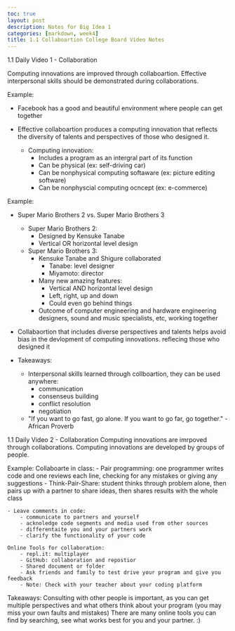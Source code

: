 ```yaml
---
toc: true
layout: post
description: Notes for Big Idea 1
categories: [markdown, week4]
title: 1.1 Collaboartion College Board Video Notes
---
```

1.1 Daily Video 1 - Collaboration

Computing innovations are improved through collaboartion. Effective interpersonal skills should be demonstrated during collaborations.

Example:
- Facebook has a good and beautiful environment where people can get together

- Effective collaboartion produces a computing innovation that reflects the diversity of talents and perspectives of those who designed it. 
    - Computing innovation:
        - Includes a program as an intergral part of its function
        - Can be physical (ex: self-driving car)
        - Can be nonphysical computing softaware (ex: picture editing software)
        - Can be nonphyscial computing ocncept (ex: e-commerce)

Example:
- Super Mario Brothers 2 vs. Super Mario Brothers 3 
    - Super Mario Brothers 2: 
        - Designed by Kensuke Tanabe
        - Vertical OR horizontal level design
    - Super Mario Brothers 3: 
        - Kensuke Tanabe and Shigure collaborated
            - Tanabe: level designer
            - Miyamoto: director
        - Many new amazing features:
            - Vertical AND horizontal level design
            - Left, right, up and down
            - Could even go behind things
        - Outcome of computer engineering and hardware engineering designers, sound and music specialists, etc, working together

- Collabaortion that includes diverse perspectives and talents helps avoid bias in the devlopment of computing innovations. reflecing those who designed it

- Takeaways:
    - Interpersonal skills learned through collboartion, they can be used anywhere:
        - communication
        - consenseus building
        - conflict resolution
        - negotiation
    - "If you want to go fast, go alone. If you want to go far, go together." -African Proverb


1.1 Daily Video 2 - Collaboration
Computing innovations are imrpoved through collaborations. Computing innovations are developed by groups of people.

Example:
Collaboarte in class: 
    - Pair programming: one programmer writes code and one reviews each line, checking for any mistakes or giving any suggestions
    - Think-Pair-Share: student thinks through problem alone, then pairs up with a partner to share ideas, then shares results with the whole class

    - Leave comments in code: 
        - communicate to partners and yourself
        - acknoledge code segments and media used from other sources
        - differentaite you and your partners work
        - clarify the functionality of your code

    Online Tools for collaboration:
        - repl.it: multiplayer
        - GitHub: collaboration and repostior
        - Shared document or folder
        - Ask friends and family to test drive your program and give you feedback
        - Note: Check with your teacher about your coding platform

Takeaways:
Consulting with other people is important, as you can get multiple perspectives and what others think about your program (you may miss your own faults and mistakes)
There are many online tools you can find by searching, see what works best for you and your partner. :)


